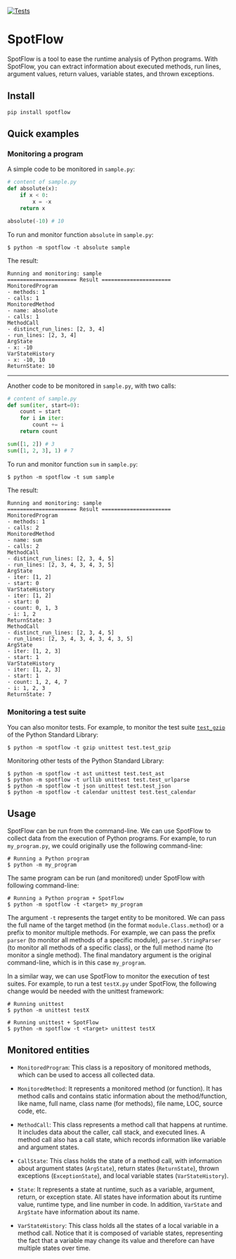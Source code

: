 [![Tests](https://github.com/andrehora/spotflow/actions/workflows/tests.yml/badge.svg)](https://github.com/andrehora/spotflow/actions/workflows/tests.yml)

# SpotFlow

SpotFlow is a tool to ease the runtime analysis of Python programs.
With SpotFlow, you can extract information about executed methods, run lines, argument values, return values, variable states, and thrown exceptions.

## Install

```
pip install spotflow
```

## Quick examples

### Monitoring a program

A simple code to be monitored in `sample.py`:

```python
# content of sample.py
def absolute(x):
    if x < 0:
        x = -x
    return x

absolute(-10) # 10
```

To run and monitor function `absolute` in `sample.py`:
```
$ python -m spotflow -t absolute sample
```

The result:
```
Running and monitoring: sample
====================== Result ======================
MonitoredProgram
- methods: 1
- calls: 1
MonitoredMethod
- name: absolute
- calls: 1
MethodCall
- distinct_run_lines: [2, 3, 4]
- run_lines: [2, 3, 4]
ArgState
- x: -10
VarStateHistory
- x: -10, 10
ReturnState: 10
```

---

Another code to be monitored in `sample.py`, with two calls:

```python
# content of sample.py
def sum(iter, start=0):
    count = start
    for i in iter:
        count += i
    return count

sum([1, 2]) # 3
sum([1, 2, 3], 1) # 7
```

To run and monitor function `sum` in `sample.py`:
```
$ python -m spotflow -t sum sample
```

The result:
```
Running and monitoring: sample
====================== Result ======================
MonitoredProgram
- methods: 1
- calls: 2
MonitoredMethod
- name: sum
- calls: 2
MethodCall
- distinct_run_lines: [2, 3, 4, 5]
- run_lines: [2, 3, 4, 3, 4, 3, 5]
ArgState
- iter: [1, 2]
- start: 0
VarStateHistory
- iter: [1, 2]
- start: 0
- count: 0, 1, 3
- i: 1, 2
ReturnState: 3
MethodCall
- distinct_run_lines: [2, 3, 4, 5]
- run_lines: [2, 3, 4, 3, 4, 3, 4, 3, 5]
ArgState
- iter: [1, 2, 3]
- start: 1
VarStateHistory
- iter: [1, 2, 3]
- start: 1
- count: 1, 2, 4, 7
- i: 1, 2, 3
ReturnState: 7
```

### Monitoring a test suite

You can also monitor tests.
For example, to monitor the test suite [`test_gzip`](https://github.com/python/cpython/blob/main/Lib/test/test_gzip.py) of the Python Standard Library:

```
$ python -m spotflow -t gzip unittest test.test_gzip
```

Monitoring other tests of the Python Standard Library:
```
$ python -m spotflow -t ast unittest test.test_ast
$ python -m spotflow -t urllib unittest test.test_urlparse
$ python -m spotflow -t json unittest test.test_json
$ python -m spotflow -t calendar unittest test.test_calendar
```

## Usage

SpotFlow can be run from the command-line.
We can use SpotFlow to collect data from the execution of Python programs.
For example, to run `my_program.py`, we could originally use the following command-line:

```
# Running a Python program
$ python -m my_program
```

The same program can be run (and monitored) under SpotFlow with following command-line:
```
# Running a Python program + SpotFlow
$ python -m spotflow -t <target> my_program
```

The argument `-t` represents the target entity to be monitored.
We can pass the full name of the target method (in the format `module.Class.method`) or a prefix to monitor multiple methods.
For example, we can pass the prefix 
`parser` (to monitor all methods of a specific module), 
`parser.StringParser` (to monitor all methods of a specific class),
or the full method name (to monitor a single method).
The final mandatory argument is the original command-line, which is in this case `my_program`.

In a similar way, we can use SpotFlow to monitor the execution of test suites.
For example, to run a test `testX.py` under SpotFlow, the following change would be needed with the unittest framework:

```
# Running unittest
$ python -m unittest testX

# Running unittest + SpotFlow
$ python -m spotflow -t <target> unittest testX
```

## Monitored entities

- `MonitoredProgram`: This class is a repository of monitored methods, which can be used to access all collected data.

- `MonitoredMethod`: It represents a monitored method (or function). It has method calls and contains static information about the method/function, like name, full name, class name (for methods), file name, LOC, source code, etc.

- `MethodCall`: This class represents a method call that happens at runtime. It includes data about the caller, call stack, and executed lines. A method call also has a call state, which records information like variable and argument states.

- `CallState`: This class holds the state of a method call, with information about argument states (`ArgState`), return states (`ReturnState`), thrown exceptions (`ExceptionState`), and local variable states (`VarStateHistory`).

- `State`: It represents a state at runtime, such as a variable, argument, return, or exception state.
All states have information about its runtime value, runtime type, and line number in code.
In addition, `VarState` and `ArgState` have information about its name.

- `VarStateHistory`: This class holds all the states of a local variable in a method call. Notice that it is composed of variable states, representing the fact that a variable may change its value and therefore can have multiple states over time.
